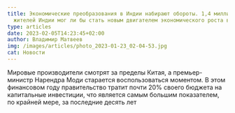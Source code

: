 ```yaml
---
title: Экономические преобразования в Индии набирают обороты. 1,4 миллиарда
  жителей Индии мог ли бы стать новым двигателем экономического роста в мире
type: articles
date: 2023-02-05T14:23:45+02:00
author: Владимир Матвеев
img: /images/articles/photo_2023-01-23_02-04-53.jpg
cat: Новости
---
```

<!--StartFragment-->

Мировые производители смотрят за пределы Китая, а премьер-министр Нарендра Моди старается воспользоваться моментом. В этом финансовом году правительство тратит почти 20% своего бюджета на капитальные инвестиции, что является самым большим показателем, по крайней мере, за последние десять лет

<!--EndFragment-->